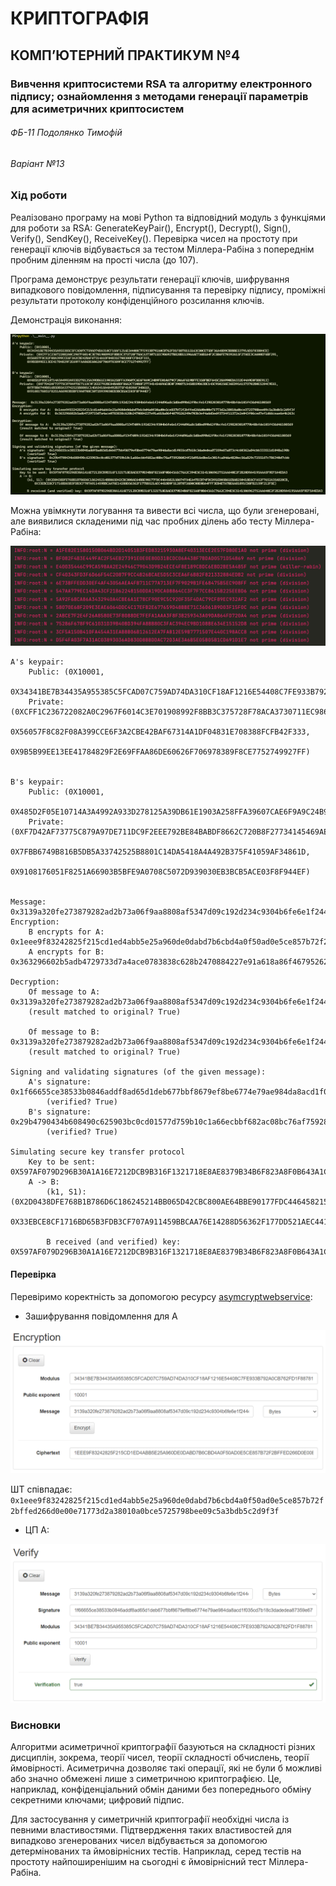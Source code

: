 # КРИПТОГРАФІЯ

## КОМП’ЮТЕРНИЙ ПРАКТИКУМ №4

### Вивчення криптосистеми RSA та алгоритму електронного підпису; ознайомлення з методами генерації параметрів для асиметричних криптосистем

###### ФБ-11 Подолянко Тимофій

###### Варіант №13

### Хід роботи

Реалізовано програму на мові Python та відповідний модуль з функціями для роботи за RSA: GenerateKeyPair(), Encrypt(), Decrypt(), Sign(), Verify(), SendKey(), ReceiveKey(). Перевірка чисел на простоту при генерації ключів відбувається за тестом Міллера-Рабіна з попереднім пробним діленням на прості числа (до 107).

Програма демонструє результати генерації ключів, шифрування випадкового повідомлення, підписування та перевірку підпису, проміжні результати протоколу конфіденційного розсилання ключів.

Демонстрація виконання:

![](./example0.png)

Можна увімкнути логування та вивести всі числа, що були згенеровані, але виявилися складеними під час пробних ділень або тесту Міллера-Рабіна:

![](./nonprimes.png)

```
A's keypair:
    Public: (0X10001,
        0X34341BE7B34435A955385C5FCAD07C759AD74DA310CF18AF1216E54408C7FE933B792A0CB762FD1F8878115163C80CE75DF36A48D9CBDBBE53791AD1F03804CD)
    Private: (0XCFF1C236722082A0C2967F6014C3E701908992F8BB3C375728F78ACA3730711EC986927B828B11596AAE736B5A4F2C5B6FE70392615F27AEE3CA600EF6BF291,
        0X56057F8C82F08A399CCE6F3A2CBE42BAF67314A1DF04831E708388FCFB42F333,
        0X9B5B99EE13EE41784829F2E69FFAA86DE60626F706978389F8CE7752749927FF)


B's keypair:
    Public: (0X10001,
        0X485D2F05E10714A3A4992A933D278125A39DB61E1903A258FFA39607CAE6F9A9C24B9FE010A79CF20AAF619BFFE358FBEF645C28A990EDA332E44A9E0FDDE913)
    Private: (0XF7D42AF73775C879A97DE711DC9F2EEE792BE84BABDF8662C720B8F27734145469AE8E0F3908715458D59D63DE145C950256E36ED95A1575702B0E5284C9E61,
        0X7FBB6749B816B5DB5A33742525B8801C14DA5418A4A492B375F41059AF34861D,
        0X9108176051F8251A66903B5BFE9A0708C5072D939030EB3BCB5ACE03F8F944EF)


Message:  0x3139a320fe273879282ad2b73a06f9aa8808af5347d09c192d234c9304b6fe6e1f244d96a8c5d8ed99b62f9bcfe1f298203010779b48bfde105f436d46100569
Encryption:
    B encrypts for A:  0x1eee9f83242825f215cd1ed4abb5e25a960de0dabd7b6cbd4a0f50ad0e5ce857b72f2bffed266d0e00e71773d2a38010a0bce5725798bee09c5a3bdb5c2d9f3f
    A encrypts for B:  0x363296602b5adb4729733d7a4ace0783838c628b2470884227e91a618a86f4679526249e703b3ef4a6d5edf5754f11572e2e043f06ced7ef1d66ceae6e4b263c

Decryption:
    Of message to A:  0x3139a320fe273879282ad2b73a06f9aa8808af5347d09c192d234c9304b6fe6e1f244d96a8c5d8ed99b62f9bcfe1f298203010779b48bfde105f436d46100569
    (result matched to original? True)

    Of message to B: 0x3139a320fe273879282ad2b73a06f9aa8808af5347d09c192d234c9304b6fe6e1f244d96a8c5d8ed99b62f9bcfe1f298203010779b48bfde105f436d46100569
    (result matched to original? True)

Signing and validating signatures (of the given message):
    A's signature:  0x1f66655ce38533b0846addf8ad65d1deb677bbf8679ef8be6774e79ae984da8acd1f035cd7b18c3dadedea87359e67a873c4c60362a84cbb333511d1048a190b
        (verified? True)
    B's signature:  0x29b4790434b608490c625903bc0cd01577d759b10c1a66ecbbf682ac08bc76af759286024f25d916e8be1e301fca84da4820ec56a829c7255167c786340d7cbb
        (verified? True)

Simulating secure key transfer protocol
    Key to be sent: 0X597AF079D296B30A1A16E7212DCB9B316F1321718E8AE8379B34B6F823A8F0B643A1C76A2C394E5C5141506962752AA640E2F2B20D9A4195AAA5F9EF5A4EDA3
    A -> B:
        (k1, S1): (0X2D0438DFE768B1B786D6C186245214BB065D42CBC800AE64BBE90177FDC4464582158674754EA47ECB74FDCD91ED05B61EBAB250418E6CFA52F7652A35AD20CB,
            0X33EBCE8CF1716BD65B3FDB3CF707A911459BBCAA76E14288D56362F177DD521AEC441DB9F512878726D0C08E0DA4FFF3EB4E7A7BE6A81891CD8FB2159F212F5E)

        B received (and verified) key: 0X597AF079D296B30A1A16E7212DCB9B316F1321718E8AE8379B34B6F823A8F0B643A1C76A2C394E5C5141506962752AA640E2F2B20D9A4195AAA5F9EF5A4EDA3
```

#### Перевірка

Перевіримо коректність за допомогою ресурсу [asymcryptwebservice](http://asymcryptwebservice.appspot.com/):

- Зашифрування повідомлення для A

![](./for_a_e.png)

ШТ співпадає: `0x1eee9f83242825f215cd1ed4abb5e25a960de0dabd7b6cbd4a0f50ad0e5ce857b72f2bffed266d0e00e71773d2a38010a0bce5725798bee09c5a3bdb5c2d9f3f`

- ЦП А:

![](./ds_a.png)

### Висновки

Алгоритми асиметричної криптографії базуються на складності різних дисциплін, зокрема, теорії чисел, теорії складності обчислень, теорії ймовірності. Асиметрична дозволяє такі операції, які не були б можливі або значно обмежені лише з симетричною криптографією. Це, наприклад, конфіденціальний обмін даними без попереднього обміну секретними ключами; цифровий підпис.

Для застосування у симетричній криптографії необхідні числа із певними властивостями. Підтвердження таких властивостей для випадково згенерованих чисел відбувається за допомогою детермінованих та ймовірнісних тестів. Наприклад, серед тестів на простоту найпоширенішим на  сьогодні є ймовірнісний тест Міллера-Рабіна. 
